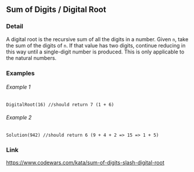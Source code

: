 ## Sum of Digits / Digital Root

### Detail

A digital root is the recursive sum of all the digits in a number. Given `n`, take the sum of the digits of `n`. If that
value has two digits, continue reducing in this way until a single-digit number is produced. This is only applicable to
the natural numbers.

### Examples

###### Example 1

```golang
DigitalRoot(16) //should return 7 (1 + 6)
```

###### Example 2

```golang
Solution(942) //should return 6 (9 + 4 + 2 => 15 => 1 + 5)
```

### Link

https://www.codewars.com/kata/sum-of-digits-slash-digital-root